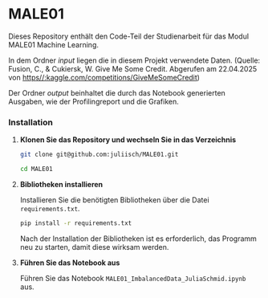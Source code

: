 # MALE01
Dieses Repository enthält den Code-Teil der Studienarbeit für das Modul MALE01 Machine Learning.

In dem Ordner _input_ liegen die in diesem Projekt verwendete Daten. 
(Quelle: Fusion, C., & Cukiersk, W. Give Me Some Credit. Abgerufen am 22.04.2025 von [https//:kaggle.com/competitions/GiveMeSomeCredit](https://kaggle.com/competitions/GiveMeSomeCredit))

Der Ordner _output_ beinhaltet die durch das Notebook generierten Ausgaben, wie der Profilingreport und die Grafiken. 

### Installation

1. **Klonen Sie das Repository und wechseln Sie in das Verzeichnis**

    ```bash
    git clone git@github.com:juliisch/MALE01.git
    ```
    ```bash
    cd MALE01
    ```

2. **Bibliotheken installieren**

    Installieren Sie die benötigten Bibliotheken über die Datei `requirements.txt`.

    ```bash
    pip install -r requirements.txt
    ```

    Nach der Installation der Bibliotheken ist es erforderlich, das Programm neu zu starten, damit diese wirksam werden.

2. **Führen Sie das Notebook aus**

    Führen Sie das Notebook `MALE01_ImbalancedData_JuliaSchmid.ipynb` aus.